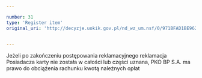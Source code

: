```yaml
---

number: 31
type: 'Register item'
original_uri: 'http://decyzje.uokik.gov.pl/nd_wz_um.nsf/0/971BFAD1BE962AADC12572DD003293CB?OpenDocument'


---
```


Jeżeli po zakończeniu postępowania reklamacyjnego reklamacja Posiadacza karty nie została w całości lub części uznana, PKO BP S.A. ma prawo do obciążenia rachunku kwotą należnych opłat
